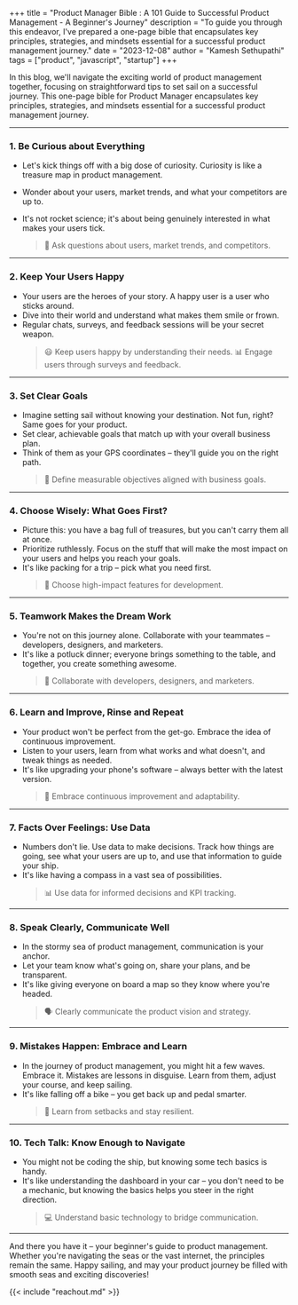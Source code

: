 +++ 
title = "Product Manager Bible : A 101 Guide to Successful Product Management - A Beginner's Journey"
description = "To guide you through this endeavor, I've prepared a one-page bible that encapsulates key principles, strategies, and mindsets essential for a successful product management journey."
date = "2023-12-08"
author = "Kamesh Sethupathi"
tags = ["product", "javascript", "startup"]
+++

In this blog, we'll navigate the exciting world of product management together, focusing on straightforward tips to set sail on a successful journey. This one-page bible for Product Manager encapsulates key principles, strategies, and mindsets essential for a successful product management journey.

---

### 1. Be Curious about Everything
- Let's kick things off with a big dose of curiosity. Curiosity is like a treasure map in product management. 
- Wonder about your users, market trends, and what your competitors are up to. 
- It's not rocket science; it's about being genuinely interested in what makes your users tick.

    > 🤔 Ask questions about users, market trends, and competitors.

---

### 2. Keep Your Users Happy
- Your users are the heroes of your story. A happy user is a user who sticks around.
- Dive into their world and understand what makes them smile or frown.
- Regular chats, surveys, and feedback sessions will be your secret weapon.
    > 😃 Keep users happy by understanding their needs. 📊 Engage users through surveys and feedback.

---

### 3. Set Clear Goals
- Imagine setting sail without knowing your destination. Not fun, right? Same goes for your product.
- Set clear, achievable goals that match up with your overall business plan. 
- Think of them as your GPS coordinates – they'll guide you on the right path.
    > 🎯 Define measurable objectives aligned with business goals.

---

### 4. Choose Wisely: What Goes First?
- Picture this: you have a bag full of treasures, but you can't carry them all at once.
- Prioritize ruthlessly. Focus on the stuff that will make the most impact on your users and helps you reach your goals.
- It's like packing for a trip – pick what you need first.
    > 🔄 Choose high-impact features for development.

---

### 5. Teamwork Makes the Dream Work
- You're not on this journey alone. Collaborate with your teammates – developers, designers, and marketers. 
- It's like a potluck dinner; everyone brings something to the table, and together, you create something awesome.
    > 🤝 Collaborate with developers, designers, and marketers.

---

### 6. Learn and Improve, Rinse and Repeat
- Your product won't be perfect from the get-go. Embrace the idea of continuous improvement.
- Listen to your users, learn from what works and what doesn't, and tweak things as needed.
- It's like upgrading your phone's software – always better with the latest version.
    > 🔄 Embrace continuous improvement and adaptability.

---

### 7. Facts Over Feelings: Use Data
- Numbers don't lie. Use data to make decisions. Track how things are going, see what your users are up to, and use that information to guide your ship.
- It's like having a compass in a vast sea of possibilities.
    > 📊 Use data for informed decisions and KPI tracking.

---

### 8. Speak Clearly, Communicate Well
- In the stormy sea of product management, communication is your anchor. 
- Let your team know what's going on, share your plans, and be transparent. 
- It's like giving everyone on board a map so they know where you're headed.
    > 🗣️ Clearly communicate the product vision and strategy.

---

### 9. Mistakes Happen: Embrace and Learn
- In the journey of product management, you might hit a few waves. Embrace it. Mistakes are lessons in disguise. Learn from them, adjust your course, and keep sailing. 
- It's like falling off a bike – you get back up and pedal smarter.
    > 🌊 Learn from setbacks and stay resilient.

---

### 10. Tech Talk: Know Enough to Navigate
- You might not be coding the ship, but knowing some tech basics is handy. 
- It's like understanding the dashboard in your car – you don't need to be a mechanic, but knowing the basics helps you steer in the right direction.
    > 💻 Understand basic technology to bridge communication.

---

And there you have it – your beginner's guide to product management. Whether you're navigating the seas or the vast internet, the principles remain the same. Happy sailing, and may your product journey be filled with smooth seas and exciting discoveries!


{{< include "reachout.md" >}}